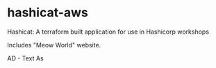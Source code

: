 # hashicat-aws
Hashicat: A terraform built application for use in Hashicorp workshops

Includes "Meow World" website.

AD - Text
As